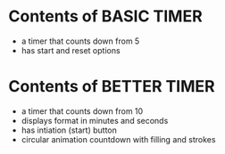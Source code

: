 # Contents of BASIC TIMER

* a timer that counts down from 5
* has start and reset options

# Contents of BETTER TIMER

* a timer that counts down from 10
* displays format in minutes and seconds
* has intiation (start) button
* circular animation countdown with filling and strokes
